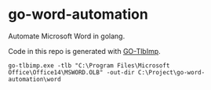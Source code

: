 # go-word-automation

Automate Microsoft Word in golang.

Code in this repo is generated with [GO-TlbImp](https://github.com/zzl/go-tlbimp). 

```go-tlbimp.exe -tlb "C:\Program Files\Microsoft Office\Office14\MSWORD.OLB" -out-dir C:\Project\go-word-automation\word```
